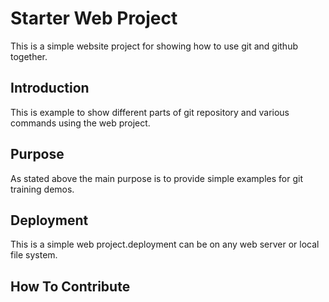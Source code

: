 # Starter Web Project
This is a simple website project for showing how to use git and github together.

## Introduction
This is example to show different parts of git repository and various commands using the web project.

## Purpose
As stated above the main purpose is to provide simple examples for git training demos.

## Deployment
This is a simple web project.deployment can be on any web server or local file system.

## How To Contribute


